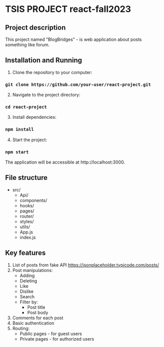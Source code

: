 # TSIS PROJECT react-fall2023

## Project description

This project named "BlogBridges" - is web application about posts something like forum.

## Installation and Running

1. Clone the repository to your computer:

### `git clone https://github.com/your-user/react-project.git`

2. Navigate to the project directory:

### `cd react-project`

3. Install dependencies:

### `npm install`

4. Start the project:

### `npm start`

The application will be accessible at http://localhost:3000.

## File structure

+ src/
  + Api/
  + components/
  + hooks/
  + pages/
  + router/
  + styles/
  + utils/
  + App.js
  + index.js

## Key features

1. List of posts from fake API https://jsonplaceholder.typicode.com/posts/
2. Post manipulations:
   + Adding
   + Deleting
   + Like
   + Dislike
   + Search
   + Filter by:
        + Post title
        + Post body
3. Comments for each post
4. Basic authentication
5. Routing:
   + Public pages - for guest users
   + Private pages - for authorized users